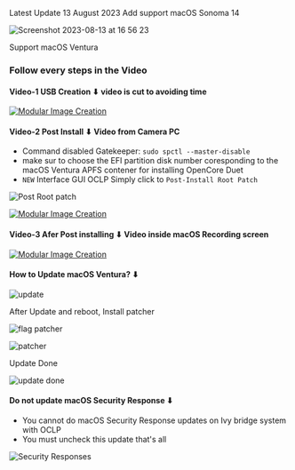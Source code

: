 Latest Update 13 August 2023 Add support macOS Sonoma 14

![Screenshot 2023-08-13 at 16 56 23](https://github.com/chris1111/Dell-Optiplex-790/assets/6248794/4613327e-8bf6-4baf-bcb5-5a89cb91660d)


Support macOS Ventura

### Follow every steps in the Video
#### Video-1 USB Creation ⬇︎ video is cut to avoiding time

[![Modular Image Creation](https://user-images.githubusercontent.com/6248794/218287389-96444e32-0bf1-4886-9632-ccd2e1f3614d.png)](https://www.youtube.com/watch?v=NGUxfzPTnRI)

#### Video-2 Post Install ⬇︎ Video from Camera PC
- Command disabled Gatekeeper:  `sudo spctl --master-disable`
- make sur to choose the EFI partition disk number coresponding to the macOS Ventura APFS contener for installing OpenCore Duet
- ```NEW```  Interface GUI OCLP Simply click to ```Post-Install Root Patch```

![Post Root patch](https://github.com/chris1111/HP-Probook-EliteBook-Package-Creator-OC/assets/6248794/dc1935d6-c422-4051-b7ab-8c9d32c54fbe)

[![Modular Image Creation](https://user-images.githubusercontent.com/6248794/218287389-96444e32-0bf1-4886-9632-ccd2e1f3614d.png)](https://www.youtube.com/watch?v=0EJ95rkP834)

#### Video-3 Afer Post installing ⬇︎ Video inside macOS Recording screen

[![Modular Image Creation](https://user-images.githubusercontent.com/6248794/218287389-96444e32-0bf1-4886-9632-ccd2e1f3614d.png)](https://www.youtube.com/watch?v=ljRrD5F6Kag)

#### How to Update macOS Ventura? ⬇︎

![update](https://user-images.githubusercontent.com/6248794/235368176-d1137298-e1c8-4744-a678-b41cfb3146b6.png)

After Update and reboot, Install patcher

![flag patcher](https://user-images.githubusercontent.com/6248794/235368208-184c5e67-0387-497c-87f0-30a6abecb693.png)

![patcher](https://user-images.githubusercontent.com/6248794/235368294-fd61dade-6600-41db-932c-9f656300e9e7.png)


Update Done

![update done](https://user-images.githubusercontent.com/6248794/235368236-ad5b09f0-edcb-4127-801e-1a5deef98c62.png)


#### Do not update macOS Security Response ⬇︎
- You cannot do macOS Security Response updates on Ivy bridge system with OCLP
- You must uncheck this update that's all

![Security Responses](https://user-images.githubusercontent.com/6248794/236442492-d4b34515-93b0-49c0-8598-ec4e5117e704.png)


